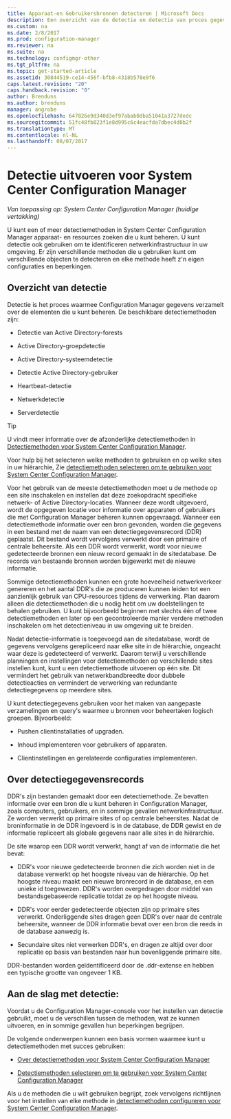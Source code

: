 ```yaml
---
title: Apparaat-en Gebruikersbronnen detecteren | Microsoft Docs
description: Een overzicht van de detectie en detectie van proces gegevensrecords lezen.
ms.custom: na
ms.date: 2/8/2017
ms.prod: configuration-manager
ms.reviewer: na
ms.suite: na
ms.technology: configmgr-other
ms.tgt_pltfrm: na
ms.topic: get-started-article
ms.assetid: 30844519-ce14-456f-bfb8-4318b578e9f6
caps.latest.revision: "20"
caps.handback.revision: "0"
author: Brenduns
ms.author: brenduns
manager: angrobe
ms.openlocfilehash: 647826e9d340d3ef97abab0dba51041a3727dedc
ms.sourcegitcommit: 51fc48fb023f1e8d995c6c4eacfda7dbec4d0b2f
ms.translationtype: MT
ms.contentlocale: nl-NL
ms.lasthandoff: 08/07/2017
---
```

# <a name="run-discovery-for-system-center-configuration-manager"></a>Detectie uitvoeren voor System Center Configuration Manager

*Van toepassing op: System Center Configuration Manager (huidige vertakking)*

U kunt een of meer detectiemethoden in System Center Configuration Manager apparaat- en resources zoeken die u kunt beheren. U kunt detectie ook gebruiken om te identificeren netwerkinfrastructuur in uw omgeving. Er zijn verschillende methoden die u gebruiken kunt om verschillende objecten te detecteren en elke methode heeft z'n eigen configuraties en beperkingen.  

## <a name="overview-of-discovery"></a>Overzicht van detectie  
 Detectie is het proces waarmee Configuration Manager gegevens verzamelt over de elementen die u kunt beheren. De beschikbare detectiemethoden zijn:  

-   Detectie van Active Directory-forests  

-   Active Directory-groepdetectie  

-   Active Directory-systeemdetectie  

-   Detectie Active Directory-gebruiker  

-   Heartbeat-detectie  

-   Netwerkdetectie  

-   Serverdetectie  

> [!TIP]  
>  U vindt meer informatie over de afzonderlijke detectiemethoden in [Detectiemethoden voor System Center Configuration Manager](../../../../core/servers/deploy/configure/about-discovery-methods.md).  
>   
>  Voor hulp bij het selecteren welke methoden te gebruiken en op welke sites in uw hiërarchie, Zie [detectiemethoden selecteren om te gebruiken voor System Center Configuration Manager](../../../../core/servers/deploy/configure/select-discovery-methods-to-use.md).  

 Voor het gebruik van de meeste detectiemethoden moet u de methode op een site inschakelen en instellen dat deze zoekopdracht specifieke netwerk- of Active Directory-locaties. Wanneer deze wordt uitgevoerd, wordt de opgegeven locatie voor informatie over apparaten of gebruikers die met Configuration Manager beheren kunnen opgevraagd. Wanneer een detectiemethode informatie over een bron gevonden, worden die gegevens in een bestand met de naam van een detectiegegevensrecord (DDR) geplaatst. Dit bestand wordt vervolgens verwerkt door een primaire of centrale beheersite. Als een DDR wordt verwerkt, wordt voor nieuwe gedetecteerde bronnen een nieuw record gemaakt in de sitedatabase. De records van bestaande bronnen worden bijgewerkt met de nieuwe informatie.  

 Sommige detectiemethoden kunnen een grote hoeveelheid netwerkverkeer genereren en het aantal DDR's die ze produceren kunnen leiden tot een aanzienlijk gebruik van CPU-resources tijdens de verwerking. Plan daarom alleen die detectiemethoden die u nodig hebt om uw doelstellingen te behalen gebruiken. U kunt bijvoorbeeld beginnen met slechts één of twee detectiemethoden en later op een gecontroleerde manier verdere methoden inschakelen om het detectieniveau in uw omgeving uit te breiden.  

 Nadat detectie-informatie is toegevoegd aan de sitedatabase, wordt de gegevens vervolgens gerepliceerd naar elke site in de hiërarchie, ongeacht waar deze is gedetecteerd of verwerkt. Daarom terwijl u verschillende planningen en instellingen voor detectiemethoden op verschillende sites instellen kunt, kunt u een detectiemethode uitvoeren op één site. Dit vermindert het gebruik van netwerkbandbreedte door dubbele detectieacties en vermindert de verwerking van redundante detectiegegevens op meerdere sites.  

 U kunt detectiegegevens gebruiken voor het maken van aangepaste verzamelingen en query's waarmee u bronnen voor beheertaken logisch groepen. Bijvoorbeeld:  

-   Pushen clientinstallaties of upgraden.  

-   Inhoud implementeren voor gebruikers of apparaten.  

-   Clientinstellingen en gerelateerde configuraties implementeren.

##  <a name="BKMK_DDRs"></a>Over detectiegegevensrecords  
 DDR's zijn bestanden gemaakt door een detectiemethode. Ze bevatten informatie over een bron die u kunt beheren in Configuration Manager, zoals computers, gebruikers, en in sommige gevallen netwerkinfrastructuur. Ze worden verwerkt op primaire sites of op centrale beheersites. Nadat de broninformatie in de DDR ingevoerd is in de database, de DDR gewist en de informatie repliceert als globale gegevens naar alle sites in de hiërarchie.  

 De site waarop een DDR wordt verwerkt, hangt af van de informatie die het bevat:  

-   DDR's voor nieuwe gedetecteerde bronnen die zich worden niet in de database verwerkt op het hoogste niveau van de hiërarchie. Op het hoogste niveau maakt een nieuwe bronrecord in de database, en een unieke id toegewezen. DDR's worden overgedragen door middel van bestandsgebaseerde replicatie totdat ze op het hoogste niveau.  

-   DDR's voor eerder gedetecteerde objecten zijn op primaire sites verwerkt. Onderliggende sites dragen geen DDR's over naar de centrale beheersite, wanneer de DDR informatie bevat over een bron die reeds in de database aanwezig is.  

-   Secundaire sites niet verwerken DDR's, en dragen ze altijd over door replicatie op basis van bestanden naar hun bovenliggende primaire site.  

DDR-bestanden worden geïdentificeerd door de .ddr-extense en hebben een typische grootte van ongeveer 1 KB.  

## <a name="get-started-with-discovery"></a>Aan de slag met detectie:  
 Voordat u de Configuration Manager-console voor het instellen van detectie gebruikt, moet u de verschillen tussen de methoden, wat ze kunnen uitvoeren, en in sommige gevallen hun beperkingen begrijpen.  

De volgende onderwerpen kunnen een basis vormen waarmee kunt u detectiemethoden met succes gebruiken:  

-   [Over detectiemethoden voor System Center Configuration Manager](../../../../core/servers/deploy/configure/about-discovery-methods.md)  

-   [Detectiemethoden selecteren om te gebruiken voor System Center Configuration Manager](../../../../core/servers/deploy/configure/select-discovery-methods-to-use.md)  

Als u de methoden die u wilt gebruiken begrijpt, zoek vervolgens richtlijnen voor het instellen van elke methode in [detectiemethoden configureren voor System Center Configuration Manager](../../../../core/servers/deploy/configure/configure-discovery-methods.md).  
